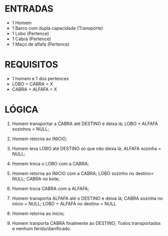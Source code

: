 
# ENTRADAS
 - 1 Homem
 - 1 Barco com dupla capacidade (Transporte)
 - 1 Lobo (Pertence)
 - 1 Cabra (Pertence)
 - 1 Maço de alfafa (Pertence)
 
# REQUISITOS
  - 1 homem e 1 dos pertences
  - LOBO + CABRA = X
  - CABRA + ALFAFA = X
  

# LÓGICA

  1. Homem transportar a CABRA até DESTINO e deixa lá;
            LOBO + ALFAFA sozinhos = NULL;

  2. Homem retorna ao INICIO;
  3. Homem leva LOBO até DESTINO só que não deixa lá;
            ALFAFA sozinha = NULL;
  
  4. Homem troca o LOBO com a CABRA;
  5. Homem retorna ao INICIO com a CABRA;
            LOBO sozinho no destino= NULL;
            CABRA no bote;
  
  6. Homem troca CABRA com a ALFAFA;
  7. Homem transporta ALFAFA até o DESTINO e deixa lá; 
            CABRA sozinha no inicio = NULL;
            LOBO + ALFAFA no destino = NULL
  
  8. Homem retorna ao inicio;
  9. Homem tranporta CABRA finalmente ao DESTINO;
            Todos transportados e nenhum ferido/danificado.
  
      